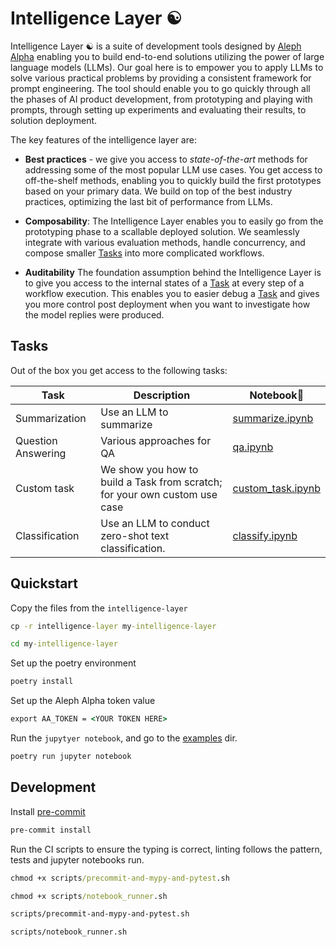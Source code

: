 # Intelligence Layer ☯️

Intelligence Layer ☯️ is a suite of development tools designed by [Aleph Alpha](https://aleph-alpha.com/) enabling you to build end-to-end solutions utilizing the power of large language models (LLMs). Our goal here is to empower you to apply LLMs to solve various practical problems by providing a consistent framework for prompt engineering. The tool should enable you to go quickly through all the phases of AI product development, from prototyping and playing with prompts, through setting up experiments and evaluating their results, to solution deployment.

The key features of the intelligence layer are:

- **Best practices** - we give you access to *state-of-the-art* methods for addressing some of the most popular LLM use cases. You get access to off-the-shelf methods, enabling you to quickly build the first prototypes based on your primary data. We build on top of the best industry practices, optimizing the last bit of performance from LLMs.

- **Composability**: The Intelligence Layer enables you to easily go from the prototyping phase to a scallable deployed solution. We seamlessly integrate with various evaluation methods, handle concurrency, and compose smaller [Tasks](./src/intelligence_layer/task.py) into more complicated workflows.

- **Auditability** The foundation assumption behind the Intelligence Layer is to give you access to the internal states of a [Task](./src/intelligence_layer/task.py) at every step of a workflow execution. This enables you to easier debug a [Task](./src/intelligence_layer/task.py) and gives you more control post deployment when you want to investigate how the model replies were produced.

## Tasks

Out of the box you get access to the following tasks:



| Task                | Description                                   | Notebook📓                                       |
|---------------------|-----------------------------------------------|------------------------------------------------|
| Summarization       | Use an LLM to summarize                       | [summarize.ipynb](./src/examples/summarize.ipynb)   |
| Question Answering  | Various approaches for QA                     | [qa.ipynb](./src/examples/qa.ipynb)        |
| Custom task         | We show you how to build a Task from scratch; for your own custom use case | [custom_task.ipynb](./src/examples/custom_task.ipynb) |
| Classification      | Use an LLM to conduct zero-shot text classification. | [classify.ipynb](./src/examples/classify.ipynb) |






## Quickstart


Copy the files from the `intelligence-layer`

```cmd
cp -r intelligence-layer my-intelligence-layer
```

```cmd
cd my-intelligence-layer
```

Set up the poetry environment

```cmd
poetry install
```

Set up the Aleph Alpha token value

```cmd
export AA_TOKEN = <YOUR TOKEN HERE>
```

Run the `jupytyer notebook`, and go to the [examples](http://127.0.0.1:8888/tree/src/examples) dir.

```cmd
poetry run jupyter notebook
```



## Development

Install [pre-commit](https://pre-commit.com/)
```cmd
pre-commit install
```

Run the CI scripts to ensure the typing is correct, linting follows the pattern, tests and jupyter notebooks run.

```cmd
chmod +x scripts/precommit-and-mypy-and-pytest.sh
```
```cmd
chmod +x scripts/notebook_runner.sh
```
```cmd
scripts/precommit-and-mypy-and-pytest.sh
```
```cmd
scripts/notebook_runner.sh
```
